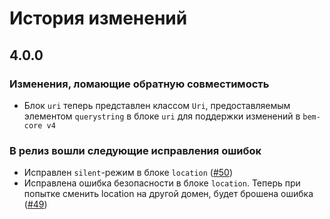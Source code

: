 # История изменений

## 4.0.0

### Изменения, ломающие обратную совместимость
* Блок `uri` теперь представлен классом `Uri`, предоставляемым элементом `querystring` в блоке `uri` для поддержки изменений в `bem-core v4`

### В релиз вошли следующие исправления ошибок
* Исправлен `silent`-режим в блоке `location` ([#50](https://github.com/bem/bem-history/pull/#50))
* Исправлена ошибка безопасности в блоке `location`. Теперь при попытке сменить location на другой домен, будет брошена ошибка ([#49](https://github.com/bem/bem-history/pull/49))

